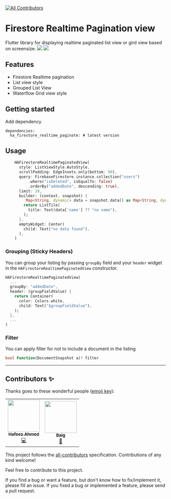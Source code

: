<!-- 
<!-- ALL-CONTRIBUTORS-BADGE:START - Do not remove or modify this section -->
[![All Contributors](https://img.shields.io/badge/all_contributors-2-orange.svg?style=flat-square)](#contributors-)
<!-- ALL-CONTRIBUTORS-BADGE:END -->


# Firestore Realtime Pagination view 
Flutter library for displaying realtime paginated list view or gird view based on screensize.
[![](http://flutter-badge.zaynjarvis.com/version/{ha_firestore_realtime_paginate})](https://pub.dartlang.org/packages/{ha_firestore_realtime_paginate})
[![](http://flutter-badge.zaynjarvis.com/score/{ha_firestore_realtime_paginate})](https://pub.dartlang.org/packages/{ha_firestore_realtime_paginate})

## Features
- Firestore Realtime pagination
- List view style
- Grouped List View
- Waterflow Grid view style



## Getting started

Add dependency
```
dependencies:
  ha_firestore_realtime_paginate: # latest version

```

## Usage


```dart
    HAFirestoreRealtimePaginatedView(
      style: ListViewStyle.AutoStyle,
      scrollPadding: EdgeInsets.only(bottom: 90),
      query: FirebaseFirestore.instance.collection("users")
          .where("isDeleted", isEqualTo: false)
          .orderBy("addedDate", descending: true),
      limit: 10,
      builder: (context, snapshot) {
         Map<String, dynamic> data = snapshot.data() as Map<String, dynamic>;
        return ListTile(
          title: Text(data['name'] ?? "no name"),
        );
      },
      emptyWidget: Center(
        child: Text("no data found"),
      ),
    )
```
### Grouping (Sticky Headers)

You can group your listing by passing ``` groupBy ``` field and your ``` header ``` widget in the ``` HAFirestoreRealtimePaginatedView ``` constructor.

```dart
HAFirestoreRealtimePaginatedView(
  ...
  groupBy: "addedDate",
  header: (groupFieldValue) {
    return Container(
      color: Colors.white,
      child: Text("$groupFieldValue"),
    );
  },
  ...
)
```
### Filter

You can apply filter for not to include a document in the listing

```dart
bool Function(DocumentSnapshot a)? filter
```


---

## Contributors ✨

Thanks goes to these wonderful people ([emoji key](https://allcontributors.org/docs/en/emoji-key)):

<!-- ALL-CONTRIBUTORS-LIST:START - Do not remove or modify this section -->
<!-- prettier-ignore-start -->
<!-- markdownlint-disable -->
<table>
  <tr>
    <td align="center"><a href="https://github.com/imhafeez"><img src="https://avatars.githubusercontent.com/u/21155655?v=4?s=100" width="100px;" alt=""/><br /><sub><b>Hafeez Ahmed</b></sub></a><br /><a href="https://github.com/imhafeez/ha_firestore_realtime_paginate/commits?author=imhafeez" title="Code">💻</a></td>
   <td align="center"><a href="https://www.linkedin.com/in/hilalbaig/"><img src="https://avatars.githubusercontent.com/u/4985879?v=4?s=100" width="100px;" alt=""/><br /><sub><b>Baig</b></sub></a><br /><a href="https://github.com/imhafeez/ha_firestore_realtime_paginate/commits?author=hilalbaig" title="Documentation">📖</a></td>
  </tr>
</table>

<!-- markdownlint-restore -->
<!-- prettier-ignore-end -->

<!-- ALL-CONTRIBUTORS-LIST:END -->

This project follows the [all-contributors](https://github.com/all-contributors/all-contributors) specification. Contributions of any kind welcome!

Feel free to contribute to this project.

If you find a bug or want a feature, but don't know how to fix/implement it, please fill an issue. If you fixed a bug or implemented a feature, please send a pull request.
